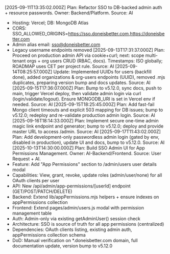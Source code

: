 [2025-09-11T13:35:02.000Z] Plan: Refactor SSO to DB-backed admin auth + resource passwords. Owner: Backend/Platform. Source: AI
- Hosting: Vercel; DB: MongoDB Atlas
- CORS: SSO_ALLOWED_ORIGINS=https://sso.doneisbetter.com,https://doneisbetter.com
- Admin alias email: sso@doneisbetter.com
- Legacy username endpoints removed
[2025-09-13T17:31:37.000Z] Plan: Proceed on production admin API via cookie+curl; next: scope multi-tenant orgs + org users CRUD (RBAC, docs). Timestamps: ISO globally; ROADMAP uses CET per project rule. Source: AI
[2025-09-14T08:25:57.000Z] Update: Implemented UUIDs for users (backfill done), added organizations & org-users endpoints (UUID), removed .mjs duplicates, preparing version bump and docs updates. Source: AI
[2025-09-15T17:36:07.000Z] Plan: Bump to v5.12.0, sync docs, push to main, trigger Vercel deploy, then validate admin login via curl (login/validate/logout). Ensure MONGODB_URI is set in Vercel env if needed. Source: AI
[2025-09-15T18:25:45.000Z] Plan: Add fast-fail Mongo client timeouts and explicit 503 mapping for DB issues; bump to v5.12.0; redeploy and re-validate production admin login. Source: AI
[2025-09-16T18:14:33.000Z] Plan: Implement secure one-time admin magic link endpoint and generator; bump to v5.12.0; deploy and provide master URL to access /admin. Source: AI
[2025-09-17T11:43:02.000Z] Plan: Add development-only passwordless admin login (gated by env, disabled in production), update UI and docs, bump to v5.12.0. Source: AI
[2025-10-13T14:30:00.000Z] Plan: Build SSO Admin UI for App Permissions Management. Owner: AI-Backend/Frontend. Source: User Request + AI.
- Feature: Add "App Permissions" section to /admin/users user details modal
- Capabilities: View, grant, revoke, update roles (admin/user/none) for all OAuth clients per user
- API: New /api/admin/app-permissions/[userId] endpoint (GET/POST/PATCH/DELETE)
- Backend: Extend lib/appPermissions.mjs helpers + ensure indexes on appPermissions collection
- Frontend: Extend pages/admin/users.js modal with permission management table
- Auth: Admin-only via existing getAdminUser() session check
- Architecture: SSO is source of truth for all app permissions (centralized)
- Dependencies: OAuth clients listing, existing admin auth, appPermissions collection schema
- DoD: Manual verification on *.doneisbetter.com domain, full documentation update, version bump to v5.12.0

